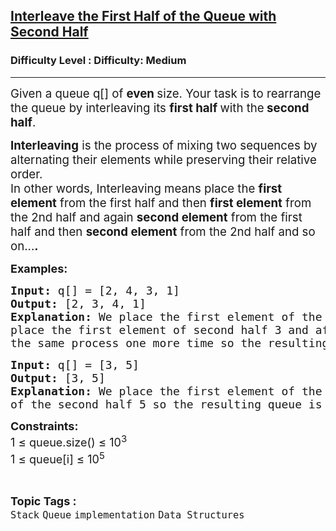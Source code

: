 <h2><a href="https://www.geeksforgeeks.org/problems/interleave-the-first-half-of-the-queue-with-second-half/1">Interleave the First Half of the Queue with Second Half</a></h2><h3>Difficulty Level : Difficulty: Medium</h3><hr><div class="problems_problem_content__Xm_eO"><p><span style="font-size: 14pt;">Given a queue q[] of <strong>even </strong>size. Your task is to rearrange the queue by interleaving its <strong>first half </strong>with the<strong> second half</strong>.</span></p>
<p><span style="font-size: 14pt;"><strong data-start="0" data-end="16">Interleaving</strong> is the process of mixing two sequences by alternating their elements while preserving their relative order.<br></span><span style="font-size: 18.6667px;"><span style="font-size: 18.6667px;">In other words, Interleaving means place the </span><strong style="font-size: 18.6667px;">first element</strong><span style="font-size: 18.6667px;"> from the first half and then </span><strong style="font-size: 18.6667px;">first element</strong><span style="font-size: 18.6667px;"> from the 2nd half and again&nbsp;<strong>second</strong></span><strong style="font-size: 18.6667px;"> element</strong><span style="font-size: 18.6667px;"> from the first half and then </span><strong style="font-size: 18.6667px;">second element</strong><span style="font-size: 18.6667px;"> from the 2nd half and so on...</span><strong style="font-size: 18.6667px;">.</strong></span></p>
<p><strong><span style="font-size: 18px;">Examples:</span></strong></p>
<pre><span style="font-size: 18px;"><strong>Input: </strong>q[] = [2, 4, 3, 1]</span><span style="font-size: 18px;"><strong>
Output: </strong>[2, 3, 4, 1]<strong>
Explanation: </strong>We place the first element of the first half 2 and after that <br>place the first element of second half 3 and after that repeat<br></span><span style="font-size: 18px;">the same process one more time so the resulting queue will be [2, 3, 4, 1]</span></pre>
<pre><span style="font-size: 18px;"><strong>Input: </strong>q[] = [3, 5]<strong><br>Output: </strong>[3, 5]<strong><br>Explanation: </strong>We place the first element of the first half 3 and first element<br>of the second half 5 so the resulting queue is [3, 5]</span></pre>
<p><span style="font-size: 18px;"><strong>Constraints:</strong><br>1&nbsp;<span style="font-size: 18.6667px;">≤ </span>queue.size() <span style="font-size: 18.6667px;">≤ </span>10<sup>3</sup><sup><br></sup>1&nbsp;<span style="font-size: 18.6667px;">≤ </span>queue[i] <span style="font-size: 18.6667px;">≤</span> 10<sup>5</sup></span></p></div><br><p><span style=font-size:18px><strong>Topic Tags : </strong><br><code>Stack</code>&nbsp;<code>Queue</code>&nbsp;<code>implementation</code>&nbsp;<code>Data Structures</code>&nbsp;